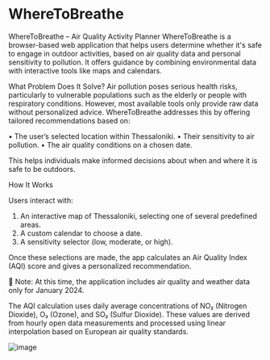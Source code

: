 # WhereToBreathe
WhereToBreathe – Air Quality Activity Planner
WhereToBreathe is a browser-based web application that helps users determine whether it's safe to engage in outdoor activities, based on air quality data and personal sensitivity to pollution. It offers guidance by combining environmental data with interactive tools like maps and calendars.

What Problem Does It Solve?
Air pollution poses serious health risks, particularly to vulnerable populations such as the elderly or people with respiratory conditions. However, most available tools only provide raw data without personalized advice. WhereToBreathe addresses this by offering tailored recommendations based on:

  • The user’s selected location within Thessaloniki.
  • Their sensitivity to air pollution.
  • The air quality conditions on a chosen date.

This helps individuals make informed decisions about when and where it is safe to be outdoors.

How It Works

Users interact with:
  1. An interactive map of Thessaloniki, selecting one of several predefined areas.
  2. A custom calendar to choose a date.
  3. A sensitivity selector (low, moderate, or high).

Once these selections are made, the app calculates an Air Quality Index (AQI) score and gives a personalized recommendation.

📌 Note: At this time, the application includes air quality and weather data only for January 2024.

The AQI calculation uses daily average concentrations of NO₂ (Nitrogen Dioxide), O₃ (Ozone), and SO₂ (Sulfur Dioxide). These values are derived from hourly open data measurements and processed using linear interpolation based on European air quality standards.

![image](https://github.com/user-attachments/assets/62b0b1e3-0a85-424a-8da8-03dfd574ee08)

